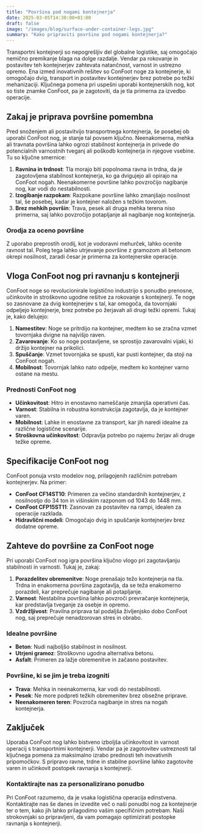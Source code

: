 ```yaml
---
title: "Površina pod nogami kontejnerja"
date: 2025-03-05T14:30:00+01:00
draft: false
image: "/images/blog/surface-under-container-legs.jpg"
summary: "Kako pripraviti površino pod nogami kontejnerja?"
---
```


Transportni kontejnerji so nepogrešljiv del globalne logistike, saj omogočajo nemično premikanje blaga na dolge razdalje. Vendar pa rokovanje in postavitev teh kontejnerjev zahtevata natančnost, varnost in ustrezno opremo. Ena izmed inovativnih rešitev so ConFoot noge za kontejnerje, ki omogočajo dvig, transport in postavitev kontejnerjev brez potrebe po težki mehanizaciji. Ključnega pomena pri uspešni uporabi kontejnerskih nog, kot so tiste znamke ConFoot, pa je zagotoviti, da je tla primerna za izvedbo operacije.

## Zakaj je priprava površine pomembna

Pred snoženjem ali postavitvijo transportnega kontejnerja, še posebej ob uporabi ConFoot nog, je stanje tal povsem ključno. Neenakomerna, mehka ali travnata površina lahko ogrozi stabilnost kontejnerja in privede do potencialnih varnostnih tveganj ali poškodb kontejnerja in njegove vsebine. Tu so ključne smernice:

1. **Ravnina in trdnost**: Tla morajo biti popolnoma ravna in trdna, da je zagotovljena stabilnost kontejnerja, ko ga dvigujejo ali opirajo na ConFoot nogah. Neenakomerne površine lahko povzročijo nagibanje nog, kar vodi do nestabilnosti.
2. **Izogibanje razpokam**: Razpokane površine lahko zmanjšajo nosilnost tal, še posebej, kadar je kontejner naložen s težkim tovorom.
3. **Brez mehkih površin**: Trava, pesek ali druga mehka terena niso primerna, saj lahko povzročijo potapljanje ali nagibanje nog kontejnerja.

### Orodja za oceno površine
Z uporabo preprostih orodij, kot je vodoravni mehurček, lahko ocenite ravnost tal. Poleg tega lahko utrjevanje površine z gramozom ali betonom okrepi nosilnost, zaradi česar je primerna za kontejnerske operacije.

## Vloga ConFoot nog pri ravnanju s kontejnerji

ConFoot noge so revolucionirale logistično industrijo s ponudbo prenosne, učinkovite in stroškovno ugodne rešitve za rokovanje s kontejnerji. Te noge so zasnovane za dvig kontejnerjev s tal, kar omogoča, da tovornjaki odpeljejo kontejnerje, brez potrebe po žerjavah ali drugi težki opremi. Tukaj je, kako delujejo:

1. **Namestitev**: Noge se pritrdijo na kontejner, medtem ko se zračna vzmet tovornjaka dvigne na najvišjo raven.
2. **Zavarovanje**: Ko so noge postavljene, se sprostijo zavarovalni vijaki, ki držijo kontejner na prikolici.
3. **Spuščanje**: Vzmet tovornjaka se spusti, kar pusti kontejner, da stoji na ConFoot nogah.
4. **Mobilnost**: Tovornjak lahko nato odpelje, medtem ko kontejner varno ostane na mestu.

### Prednosti ConFoot nog
- **Učinkovitost**: Hitro in enostavno nameščanje zmanjša operativni čas.
- **Varnost**: Stabilna in robustna konstrukcija zagotavlja, da je kontejner varen.
- **Mobilnost**: Lahke in enostavne za transport, kar jih naredi idealne za različne logistične scenarije.
- **Stroškovna učinkovitost**: Odpravlja potrebo po najemu žerjav ali druge težke opreme.

## Specifikacije ConFoot nog

ConFoot ponuja vrsto modelov nog, prilagojenih različnim potrebam kontejnerjev. Na primer:

- **ConFoot CF14ST10**: Primeren za večino standardnih kontejnerjev, z nosilnostjo do 34 ton in višinskim razponom od 1043 do 1448 mm.
- **ConFoot CFP15ST11**: Zasnovan za postavitev na rampi, idealen za operacije razklada.
- **Hidravlični modeli**: Omogočajo dvig in spuščanje kontejnerjev brez dodatne opreme.

## Zahteve do površine za ConFoot noge

Pri uporabi ConFoot nog igra površina ključno vlogo pri zagotavljanju stabilnosti in varnosti. Tukaj je, zakaj:

1. **Porazdelitev obremenitve**: Noge prenašajo težo kontejnerja na tla. Trdna in enakomerna površina zagotavlja, da se teža enakomerno porazdeli, kar preprečuje nagibanje ali potapljanje.
2. **Varnost**: Nestabilna površina lahko povzroči prevračanje kontejnerja, kar predstavlja tveganje za osebje in opremo.
3. **Vzdržljivost**: Pravilna priprava tal podaljša življenjsko dobo ConFoot nog, saj preprečuje nenadzorovan stres in obrabo.

### Idealne površine
- **Beton**: Nudi najboljšo stabilnost in nosilnost.
- **Utrjeni gramoz**: Stroškovno ugodna alternativa betonu.
- **Asfalt**: Primeren za lažje obremenitve in začasno postavitev.

### Površine, ki se jim je treba izogniti
- **Trava**: Mehka in neenakomerna, kar vodi do nestabilnosti.
- **Pesek**: Ne more podpreti težkih obremenitev brez obsežne priprave.
- **Neenakomeren teren**: Povzroča nagibanje in stres na nogah kontejnerja.

## Zaključek

Uporaba ConFoot nog lahko bistveno izboljša učinkovitost in varnost operacij s transportnimi kontejnerji. Vendar pa je zagotovitev ustreznosti tal ključnega pomena za maksimalno izrabo prednosti teh inovativnih pripomočkov. S pripravo ravne, trdne in stabilne površine lahko zagotovite varen in učinkovit postopek ravnanja s kontejnerji.

### Kontaktirajte nas za personalizirano ponudbo
Pri ConFoot razumemo, da je vsaka logistična operacija edinstvena. Kontaktirajte nas še danes in izvedite več o naši ponudbi nog za kontejnerje ter o tem, kako jih lahko prilagodimo vašim specifičnim potrebam. Naši strokovnjaki so pripravljeni, da vam pomagajo optimizirati postopke ravnanja s kontejnerji.